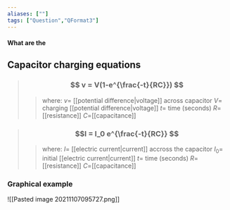 ```yaml
---
aliases: [""]
tags: ["Question","QFormat3"]
---
```


#### What are the
## Capacitor charging equations

> ### $$ v = V(1-e^{\frac{-t}{RC}}) $$ 
>> where:
>> $v=$ [[potential difference|voltage]] across capacitor 
>> $V=$ charging [[potential difference|voltage]] 
>> $t=$ time (seconds)
>> $R=$ [[resistance]]
>> $C=$[[capacitance]]

> ### $$I = I_0 e^{\frac{-t}{RC}} $$ 
>> where:
>> $I=$ [[electric current|current]] accross the capacitor
>> $I_0=$ initial [[electric current|current]]
>> $t=$ time (seconds)
>> $R=$ [[resistance]]
>> $C=$[[capacitance]]

### Graphical example
![[Pasted image 20211107095727.png]]